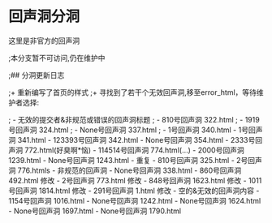 # 回声洞分洞

这里是非官方的回声洞

;本分支暂不可访问,仍在维护中

;## 分洞更新日志

;+ 重新编写了首页的样式
;+ 寻找到了若干个无效回声洞,移至error_html，等待维护者选择:

 ;   - 无效的提交者&非规范或错误的回声洞标题
   ;   - 810号回声洞 322.html
;      - 1919号回声洞 324.html
  ;    - None号回声洞 337.html
;      - 1号回声洞 340.html
      - 1号回声洞 341.html
      - 123393号回声洞 342.html
      - None号回声洞 354.html
      - 2333号回声洞 772.html(好臭啊*恼)
      - 114514号回声洞 774.html(...)
      - 2000号回声洞 1239.html
      - None号回声洞 1243.html
    - 重复
      - 810号回声洞 325.html
      - 2号回声洞 776.htmls
    - 非规范的回声洞
      - None号回声洞 338.html
      - 860号回声洞 492.html 修改
      - 2号回声洞 773.html 修改
      - 848号回声洞 1623.html 修改
      - 1011号回声洞 1814.html 修改
      - 291号回声洞 1.html 修改
    - 空的&无效的回声洞内容
        - 1154号回声洞 1016.html
        - None号回声洞 1242.html
        - None号回声洞 1624.html
        - None号回声洞 1697.html
        - None号回声洞 1790.html
